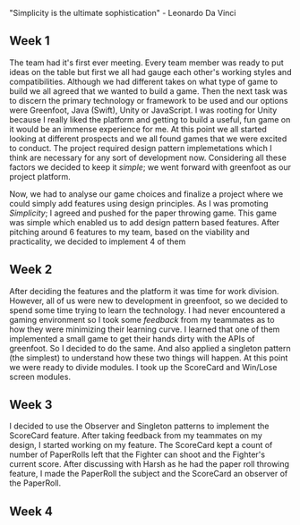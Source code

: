 "Simplicity is the ultimate sophistication" - Leonardo Da Vinci

## Week 1 
The team had it's first ever meeting. Every team member was ready to put ideas on the table but first we all had gauge each other's working styles and compatibilities. Although we had different takes on what type of game to build we all agreed that we wanted to build a game. Then the next task was to discern the primary technology or framework to be used and our options were Greenfoot, Java (Swift), Unity or JavaScript. I was rooting for Unity because I really liked the platform and getting to build a useful, fun game on it would be an immense experience for me. At this point we all started looking at different prospects and we all found games that we were excited to conduct. The project required design pattern implemetations which I think are necessary for any sort of development now. Considering all these factors we decided to keep it _simple_; we went forward with greenfoot as our project platform.

Now, we had to analyse our game choices and finalize a project where we could simply add features using design principles. As I was promoting _Simplicity_; I agreed and pushed for the paper throwing game. This game was simple which enabled us to add design pattern based features. After pitching around 6 features to my team, based on the viability and practicality, we decided to implement 4 of them


## Week 2
After deciding the features and the platform it was time for work division. However, all of us were new to development in greenfoot, so we decided to spend some time trying to learn the technology. I had never encountered a gaming environment so I took some _feedback_ from my teammates as to how they were minimizing their learning curve. I learned that one of them implemented a small game to get their hands dirty with the APIs of greenfoot. So I decided to do the same. And also applied a singleton pattern (the simplest) to understand how these two things will happen. At this point we were ready to divide modules. I took up the ScoreCard and Win/Lose screen modules.


## Week 3 
I decided to use the Observer and Singleton patterns to implement the ScoreCard feature. After taking feedback from my teammates on my design, I started working on my feature. The ScoreCard kept a count of number of PaperRolls left that the Fighter can shoot and the Fighter's current score. After discussing with Harsh as he had the paper roll throwing feature, I made the PaperRoll the subject and the ScoreCard an observer of the PaperRoll. 


## Week 4

